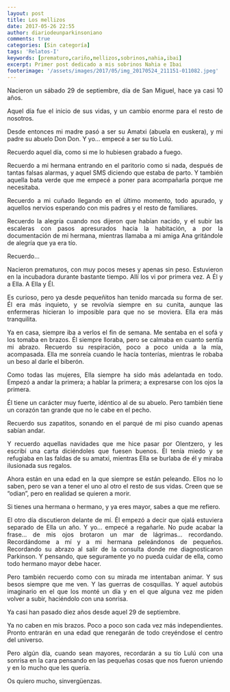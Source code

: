 ```yaml
---
layout: post
title: Los mellizos
date: 2017-05-26 22:55
author: diariodeunparkinsoniano
comments: true
categories: [Sin categoría]
tags: 'Relatos-I'
keywords: [prematuro,cariño,mellizos,sobrinos,nahia,ibai]
excerpt: Primer post dedicado a mis sobrinos Nahia e Ibai
footerimage: '/assets/images/2017/05/img_20170524_211151-011082.jpeg'
---
```

<p style="text-align:justify;">Nacieron un sábado 29 de septiembre, día de San Miguel, hace ya casi 10 años.</p>
<p style="text-align:justify;">Aquel día fue el inicio de sus vidas, y un cambio enorme para el resto de nosotros.</p>
<p style="text-align:justify;">Desde entonces mi madre pasó a ser su Amatxi (abuela en euskera), y mi padre su abuelo Don Don. Y yo… empecé a ser su tío Lulú.</p>
<p style="text-align:justify;">Recuerdo aquel día, como si me lo hubiesen grabado a fuego.</p>
<p style="text-align:justify;">Recuerdo a mi hermana entrando en el paritorio como si nada, después de tantas falsas alarmas, y aquel SMS diciendo que estaba de parto. Y también aquella bata verde que me empecé a poner para acompañarla porque me necesitaba.</p>
<p style="text-align:justify;">Recuerdo a mi cuñado llegando en el último momento, todo apurado, y aquellos nervios esperando con mis padres y el resto de familiares.</p>
<p style="text-align:justify;">Recuerdo la alegría cuando nos dijeron que habían nacido, y el subir las escaleras con pasos apresurados hacia la habitación, a por la documentación de mi hermana, mientras llamaba a mi amiga Ana gritándole de alegría que ya era tío.</p>
<p style="text-align:justify;">Recuerdo…</p>
<p style="text-align:justify;">Nacieron prematuros, con muy pocos meses y apenas sin peso. Estuvieron en la incubadora durante bastante tiempo. Allí los vi por primera vez. A Él y a Ella. A Ella y Él.</p>
<p style="text-align:justify;">Es curioso, pero ya desde pequeñitos han tenido marcada su forma de ser. Él era más inquieto, y se revolvía siempre en su cunita, aunque las enfermeras hicieran lo imposible para que no se moviera. Ella era más tranquilita.</p>
<p style="text-align:justify;">Ya en casa, siempre iba a verlos el fin de semana. Me sentaba en el sofá y los tomaba en brazos. Él siempre lloraba, pero se calmaba en cuanto sentía mi abrazo. Recuerdo su respiración, poco a poco unida a la mía, acompasada. Ella me sonreía cuando le hacía tonterías, mientras le robaba un beso al darle el biberón.</p>
<p style="text-align:justify;">Como todas las mujeres, Ella siempre ha sido más adelantada en todo. Empezó a andar la primera; a hablar la primera; a expresarse con los ojos la primera.</p>
<p style="text-align:justify;">Él tiene un carácter muy fuerte, idéntico al de su abuelo. Pero también tiene un corazón tan grande que no le cabe en el pecho.</p>
<p style="text-align:justify;">Recuerdo sus zapatitos, sonando en el parqué de mi piso cuando apenas sabían andar.</p>
<p style="text-align:justify;">Y recuerdo aquellas navidades que me hice pasar por Olentzero, y les escribí una carta diciéndoles que fuesen buenos. Él tenía miedo y se refugiaba en las faldas de su amatxi, mientras Ella se burlaba de él y miraba ilusionada sus regalos.</p>
<p style="text-align:justify;">Ahora están en una edad en la que siempre se están peleando. Ellos no lo saben, pero se van a tener el uno al otro el resto de sus vidas. Creen que se “odian”, pero en realidad se quieren a morir.</p>
<p style="text-align:justify;">Si tienes una hermana o hermano, y ya eres mayor, sabes a que me refiero.</p>
<p style="text-align:justify;">El otro día discutieron delante de mí. Él empezó a decir que ojalá estuviera separado de Ella un año. Y yo… empecé a regañarle. No pude acabar la frase… de mis ojos brotaron un mar de lágrimas… recordando. Recordándome a mí y a mi hermana peleándonos de pequeños. Recordando su abrazo al salir de la consulta donde me diagnosticaron Parkinson. Y pensando, que seguramente yo no pueda cuidar de ella, como todo hermano mayor debe hacer.</p>
<p style="text-align:justify;">Pero también recuerdo como con su mirada me intentaban animar. Y sus besos siempre que me ven. Y las guerras de cosquillas. Y aquel autobús imaginario en el que los monté un día y en el que alguna vez me piden volver a subir, haciéndolo con una sonrisa.</p>
<p style="text-align:justify;">Ya casi han pasado diez años desde aquel 29 de septiembre.</p>
<p style="text-align:justify;">Ya no caben en mis brazos. Poco a poco son cada vez más independientes. Pronto entrarán en una edad que renegarán de todo creyéndose el centro del universo.</p>
<p style="text-align:justify;">Pero algún día, cuando sean mayores, recordarán a su tío Lulú con una sonrisa en la cara pensando en las pequeñas cosas que nos fueron uniendo y en lo mucho que les quería.</p>
<p style="text-align:justify;">Os quiero mucho, sinvergüenzas.</p>
